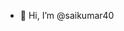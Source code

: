 - 👋 Hi, I’m @saikumar40

<!---
saikumar40/saikumar40 is a ✨ special ✨ repository because its `README.md` (this file) appears on your GitHub profile.
You can click the Preview link to take a look at your changes.
--->
